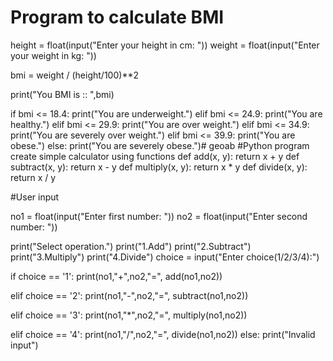 # Program to calculate BMI
height = float(input("Enter your height in cm: "))
weight = float(input("Enter your weight in kg: "))

bmi = weight / (height/100)**2

print("You BMI  is :: ",bmi)

if bmi <= 18.4:
    print("You are underweight.")
elif bmi <= 24.9:
    print("You are healthy.")
elif bmi <= 29.9:
    print("You are over weight.")
elif bmi <= 34.9:
    print("You are severely over weight.")
elif bmi <= 39.9:
    print("You are obese.")
else:
    print("You are severely obese.")# geoab
#Python program create simple calculator using functions
def add(x, y):
   return x + y
def subtract(x, y):
   return x - y
def multiply(x, y):
   return x * y
def divide(x, y):
   return x / y

#User input

no1 = float(input("Enter first number: "))
no2 = float(input("Enter second number: "))

print("Select operation.")
print("1.Add")
print("2.Subtract")
print("3.Multiply")
print("4.Divide")
choice = input("Enter choice(1/2/3/4):")

if choice == '1':
   print(no1,"+",no2,"=", add(no1,no2))

elif choice == '2':
   print(no1,"-",no2,"=", subtract(no1,no2))

elif choice == '3':
   print(no1,"*",no2,"=", multiply(no1,no2))

elif choice == '4':
   print(no1,"/",no2,"=", divide(no1,no2))
else:
   print("Invalid input")
